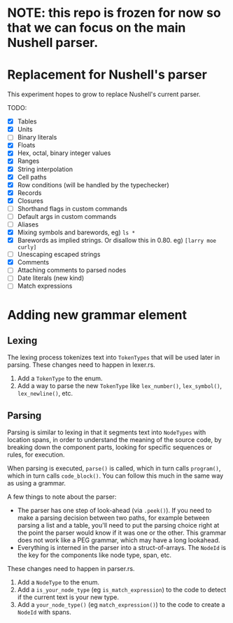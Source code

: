 # NOTE: this repo is frozen for now so that we can focus on the main Nushell parser.

# Replacement for Nushell's parser

This experiment hopes to grow to replace Nushell's current parser.

TODO:

- [x] Tables
- [x] Units
- [ ] Binary literals
- [x] Floats
- [x] Hex, octal, binary integer values
- [x] Ranges
- [x] String interpolation
- [x] Cell paths
- [x] Row conditions (will be handled by the typechecker)
- [x] Records
- [x] Closures
- [ ] Shorthand flags in custom commands
- [ ] Default args in custom commands
- [ ] Aliases
- [x] Mixing symbols and barewords, eg) `ls *`
- [x] Barewords as implied strings. Or disallow this in 0.80. eg) `[larry moe curly]`
- [ ] Unescaping escaped strings
- [x] Comments
- [ ] Attaching comments to parsed nodes
- [ ] Date literals (new kind)
- [ ] Match expressions

# Adding new grammar element

## Lexing

The lexing process tokenizes text into `TokenTypes` that will be used later in parsing.
These changes need to happen in lexer.rs.

1. Add a `TokenType` to the enum.
2. Add a way to parse the new `TokenType` like `lex_number()`, `lex_symbol()`, `lex_newline()`, etc.

## Parsing

Parsing is similar to lexing in that it segments text into `NodeTypes` with location spans, in order to understand the meaning of the source code, by breaking down the component parts, looking for specific sequences or rules, for execution.

When parsing is executed, `parse()` is called, which in turn calls `program()`, which in turn calls `code_block()`. You can follow this much in the same way as using a grammar.

A few things to note about the parser:

* The parser has one step of look-ahead (via `.peek()`). If you need to make a parsing decision between two paths, for example between parsing a list and a table, you'll need to put the parsing choice right at the point the parser would know if it was one or the other. This grammar does not work like a PEG grammar, which may have a long lookahead.
* Everything is interned in the parser into a struct-of-arrays. The `NodeId` is the key for the components like node type, span, etc. 

These changes need to happen in parser.rs.

1. Add a `NodeType` to the enum.
2. Add a `is_your_node_type` (eg `is_match_expression`) to the code to detect if the current text is your new type.
3. Add a `your_node_type()` (eg `match_expression()`) to the code to create a `NodeId` with spans.

